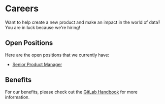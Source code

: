 # Careers

Want to help create a new product and make an impact in the world of data? You are in luck because we're hiring!

## Open Positions

Here are the open positions that we currently have:

- [Senior Product Manager](https://boards.greenhouse.io/gitlab/jobs/4059265002)

## Benefits

For our benefits, please check out the [GitLab Handbook](https://about.gitlab.com/handbook/benefits/) for more information.
